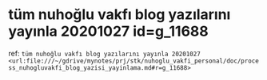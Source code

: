 
# tüm nuhoğlu vakfı blog yazılarını yayınla 20201027  id=g_11688 

ref: `tüm nuhoğlu vakfı blog yazılarını yayınla 20201027  <url:file:///~/gdrive/mynotes/prj/stk/nuhoglu_vakfi_personal/doc/process_nuhogluvakfi_blog_yazisi_yayinlama.md#r=g_11688>`

